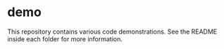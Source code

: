 # demo
This repository contains various code demonstrations. See the README inside each folder for more information.
